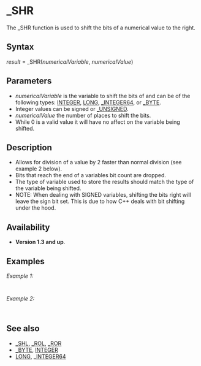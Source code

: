 # _SHR

The _SHR function is used to shift the bits of a numerical value to the right.

  

## Syntax

*result* = _SHR(*numericalVariable*, *numericalValue*)
  

## Parameters

* *numericalVariable* is the variable to shift the bits of and can be of the following types: [INTEGER](INTEGER.md), [LONG](LONG.md), [_INTEGER64](_INTEGER64.md), or [_BYTE](_BYTE.md).
* Integer values can be signed or [_UNSIGNED](_UNSIGNED.md).
* *numericalValue* the number of places to shift the bits.
* While 0 is a valid value it will have no affect on the variable being shifted.

  

## Description

* Allows for division of a value by 2 faster than normal division (see example 2 below).
* Bits that reach the end of a variables bit count are dropped.
* The type of variable used to store the results should match the type of the variable being shifted.
* NOTE: When dealing with SIGNED variables, shifting the bits right will leave the sign bit set. This is due to how C++ deals with bit shifting under the hood.

  

## Availability

* **Version 1.3 and up**.

  

## Examples

*Example 1:*

``` A~%% = 128 'set left most bit of an[_UNSIGNED](_UNSIGNED.md) [_BYTE](_BYTE.md) [PRINT](PRINT.md) A~%% [PRINT](PRINT.md) _SHR(A~%%,7) [PRINT](PRINT.md) _SHR(A~%%,8) 'shift the bit off the right 'edge'  
```

```  128  1  0  
```

  

*Example 2:*

``` A~%% = 128 [FOR](FOR.md) I%% = 0 [TO](TO.md) 8     [PRINT](PRINT.md) _SHR(A~%%, I%%) [NEXT](NEXT.md) I%%  
```

```  128   64   32   16   8   4   2   1   0  
```

  

## See also

* [_SHL](_SHL.md), [_ROL](_ROL.md), [_ROR](_ROR.md)
* [_BYTE](_BYTE.md), [INTEGER](INTEGER.md)
* [LONG](LONG.md), [_INTEGER64](_INTEGER64.md)

  
